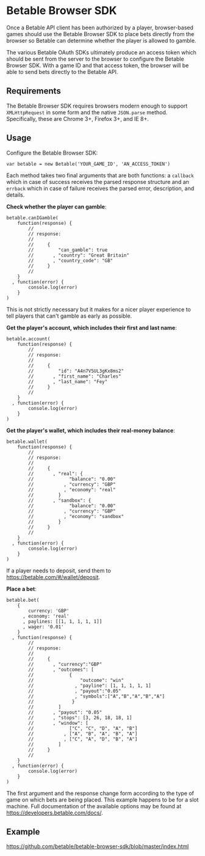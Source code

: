 Betable Browser SDK
===================

Once a Betable API client has been authorized by a player, browser-based games should use the Betable Browser SDK to place bets directly from the browser so Betable can determine whether the player is allowed to gamble.

The various Betable OAuth SDKs ultimately produce an access token which should be sent from the server to the browser to configure the Betable Browser SDK.  With a game ID and that access token, the browser will be able to send bets directly to the Betable API.

Requirements
------------

The Betable Browser SDK requires browsers modern enough to support `XMLHttpRequest` in some form and the native `JSON.parse` method.  Specifically, these are Chrome 3+, Firefox 3+, and IE 8+.

Usage
-----

Configure the Betable Browser SDK:

    var betable = new Betable('YOUR_GAME_ID', 'AN_ACCESS_TOKEN')

Each method takes two final arguments that are both functions: a `callback` which in case of success receives the parsed response structure and an `errback` which in case of failure receives the parsed error, description, and details.

**Check whether the player can gamble**:

    betable.canIGamble(
        function(response) {
            //
            // response:
            //
            //     {
            //         "can_gamble": true
            //       , "country": "Great Britain"
            //       , "country_code": "GB"
            //     }
            //
        }
      , function(error) {
            console.log(error)
        }
    )

This is not strictly necessary but it makes for a nicer player experience to tell players that can't gamble as early as possible.

**Get the player's account, which includes their first and last name**:

    betable.account(
        function(response) {
            //
            // response:
            //
            //     {
            //         "id": "A4n7V5UL3gKx8ms2"
            //       , "first_name": "Charles"
            //       , "last_name": "Fey"
            //     }
            //
        }
      , function(error) {
            console.log(error)
        }
    )

**Get the player's wallet, which includes their real-money balance**:

    betable.wallet(
        function(response) {
            //
            // response:
            //
            //     {
            //       , "real": {
            //             "balance": "0.00"
            //           , "currency": "GBP"
            //           , "economy": "real"
            //         }
            //       , "sandbox": {
            //             "balance": "0.00"
            //           , "currency": "GBP"
            //           , "economy": "sandbox"
            //         }
            //     }
            //
        }
      , function(error) {
            console.log(error)
        }
    )

If a player needs to deposit, send them to <https://betable.com/#/wallet/deposit>.

**Place a bet**:

    betable.bet(
        {
            currency: 'GBP'
          , economy: 'real'
          , paylines: [[1, 1, 1, 1, 1]]
          , wager: '0.01'
        }
      , function(response) {
            //
            // response:
            //
            //     {
            //       , "currency":"GBP"
            //       , "outcomes": [
            //             {
            //                 "outcome": "win"
            //               , "payline": [1, 1, 1, 1, 1]
            //               , "payout":"0.05"
            //               , "symbols":["A","B","A","B","A"]
            //              }
            //         ]
            //       , "payout": "0.05"
            //       , "stops": [3, 26, 18, 18, 1]
            //       , "window": [
            //             ["C", "C", "D", "A", "B"]
            //           , ["A", "B", "A", "B", "A"]
            //           , ["C", "A", "D", "B", "A"]
            //         ]
            //     }
            //
        }
      , function(error) {
            console.log(error)
        }
    )

The first argument and the response change form according to the type of game on which bets are being placed.  This example happens to be for a slot machine.  Full documentation of the available options may be found at <https://developers.betable.com/docs/>.

Example
-------

<https://github.com/betable/betable-browser-sdk/blob/master/index.html>
